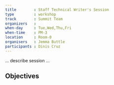 ```yaml
---
title        : Staff Technical Writer's Session
type         : workshop
track        : Summit Team
organizers   :
when-day     : Tue,Wed,Thu,Fri
when-time    : PM-3
location     : Room-0
organisers   : Jemma Buttle
participants : Dinis Cruz
---
```


... describe session ...

## Objectives
